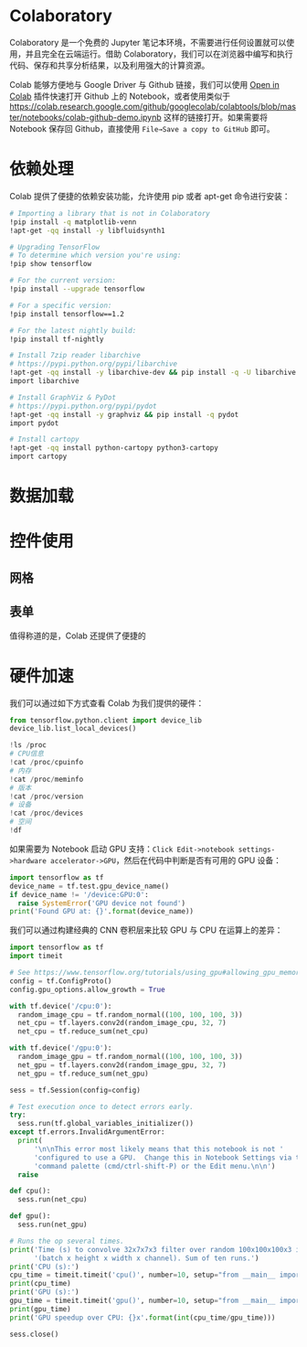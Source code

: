 # Colaboratory

Colaboratory 是一个免费的 Jupyter 笔记本环境，不需要进行任何设置就可以使用，并且完全在云端运行。借助 Colaboratory，我们可以在浏览器中编写和执行代码、保存和共享分析结果，以及利用强大的计算资源。

Colab 能够方便地与 Google Driver 与 Github 链接，我们可以使用 [Open in Colab](https://chrome.google.com/webstore/detail/open-in-colab/iogfkhleblhcpcekbiedikdehleodpjo) 插件快速打开 Github 上的 Notebook，或者使用类似于 https://colab.research.google.com/github/googlecolab/colabtools/blob/master/notebooks/colab-github-demo.ipynb 这样的链接打开。如果需要将 Notebook 保存回 Github，直接使用 `File→Save a copy to GitHub` 即可。

# 依赖处理

Colab 提供了便捷的依赖安装功能，允许使用 pip 或者 apt-get 命令进行安装：

```sh
# Importing a library that is not in Colaboratory
!pip install -q matplotlib-venn
!apt-get -qq install -y libfluidsynth1

# Upgrading TensorFlow
# To determine which version you're using:
!pip show tensorflow

# For the current version:
!pip install --upgrade tensorflow

# For a specific version:
!pip install tensorflow==1.2

# For the latest nightly build:
!pip install tf-nightly

# Install 7zip reader libarchive
# https://pypi.python.org/pypi/libarchive
!apt-get -qq install -y libarchive-dev && pip install -q -U libarchive
import libarchive

# Install GraphViz & PyDot
# https://pypi.python.org/pypi/pydot
!apt-get -qq install -y graphviz && pip install -q pydot
import pydot

# Install cartopy
!apt-get -qq install python-cartopy python3-cartopy
import cartopy
```

# 数据加载

# 控件使用

## 网格

## 表单

值得称道的是，Colab 还提供了便捷的

# 硬件加速

我们可以通过如下方式查看 Colab 为我们提供的硬件：

```py
from tensorflow.python.client import device_lib
device_lib.list_local_devices()

!ls /proc
# CPU信息
!cat /proc/cpuinfo
# 内存
!cat /proc/meminfo
# 版本
!cat /proc/version
# 设备
!cat /proc/devices
# 空间
!df
```

如果需要为 Notebook 启动 GPU 支持：`Click Edit->notebook settings->hardware accelerator->GPU`，然后在代码中判断是否有可用的 GPU 设备：

```py
import tensorflow as tf
device_name = tf.test.gpu_device_name()
if device_name != '/device:GPU:0':
  raise SystemError('GPU device not found')
print('Found GPU at: {}'.format(device_name))
```

我们可以通过构建经典的 CNN 卷积层来比较 GPU 与 CPU 在运算上的差异：

```py
import tensorflow as tf
import timeit

# See https://www.tensorflow.org/tutorials/using_gpu#allowing_gpu_memory_growth
config = tf.ConfigProto()
config.gpu_options.allow_growth = True

with tf.device('/cpu:0'):
  random_image_cpu = tf.random_normal((100, 100, 100, 3))
  net_cpu = tf.layers.conv2d(random_image_cpu, 32, 7)
  net_cpu = tf.reduce_sum(net_cpu)

with tf.device('/gpu:0'):
  random_image_gpu = tf.random_normal((100, 100, 100, 3))
  net_gpu = tf.layers.conv2d(random_image_gpu, 32, 7)
  net_gpu = tf.reduce_sum(net_gpu)

sess = tf.Session(config=config)

# Test execution once to detect errors early.
try:
  sess.run(tf.global_variables_initializer())
except tf.errors.InvalidArgumentError:
  print(
      '\n\nThis error most likely means that this notebook is not '
      'configured to use a GPU.  Change this in Notebook Settings via the '
      'command palette (cmd/ctrl-shift-P) or the Edit menu.\n\n')
  raise

def cpu():
  sess.run(net_cpu)

def gpu():
  sess.run(net_gpu)

# Runs the op several times.
print('Time (s) to convolve 32x7x7x3 filter over random 100x100x100x3 images '
      '(batch x height x width x channel). Sum of ten runs.')
print('CPU (s):')
cpu_time = timeit.timeit('cpu()', number=10, setup="from __main__ import cpu")
print(cpu_time)
print('GPU (s):')
gpu_time = timeit.timeit('gpu()', number=10, setup="from __main__ import gpu")
print(gpu_time)
print('GPU speedup over CPU: {}x'.format(int(cpu_time/gpu_time)))

sess.close()
```
